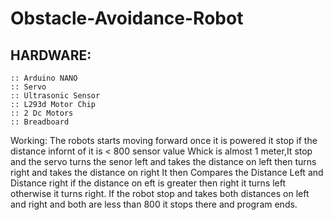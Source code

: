 # Obstacle-Avoidance-Robot
## HARDWARE:
```
:: Arduino NANO
:: Servo
:: Ultrasonic Sensor
:: L293d Motor Chip
:: 2 Dc Motors
:: Breadboard
```
Working:
The robots starts moving forward once it is powered it stop if the distance infornt of it is < 800 sensor value Whick is almost 1 meter,It stop and the servo turns the senor left and takes the distance on left then turns right and takes the distance on right It then Compares the Distance Left and Distance right if the distance on eft is greater then right it turns left otherwise it turns right.
If the robot stop and takes both distances on left and right and both are less than 800 it stops there and program ends.

